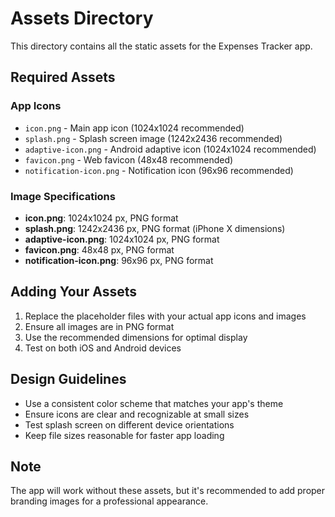 # Assets Directory

This directory contains all the static assets for the Expenses Tracker app.

## Required Assets

### App Icons

- `icon.png` - Main app icon (1024x1024 recommended)
- `splash.png` - Splash screen image (1242x2436 recommended)
- `adaptive-icon.png` - Android adaptive icon (1024x1024 recommended)
- `favicon.png` - Web favicon (48x48 recommended)
- `notification-icon.png` - Notification icon (96x96 recommended)

### Image Specifications

- **icon.png**: 1024x1024 px, PNG format
- **splash.png**: 1242x2436 px, PNG format (iPhone X dimensions)
- **adaptive-icon.png**: 1024x1024 px, PNG format
- **favicon.png**: 48x48 px, PNG format
- **notification-icon.png**: 96x96 px, PNG format

## Adding Your Assets

1. Replace the placeholder files with your actual app icons and images
2. Ensure all images are in PNG format
3. Use the recommended dimensions for optimal display
4. Test on both iOS and Android devices

## Design Guidelines

- Use a consistent color scheme that matches your app's theme
- Ensure icons are clear and recognizable at small sizes
- Test splash screen on different device orientations
- Keep file sizes reasonable for faster app loading

## Note

The app will work without these assets, but it's recommended to add proper branding images for a professional appearance.
